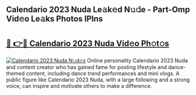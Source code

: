 ## Calendario 2023 Nuda Le𝚊k𝚎d N𝚞𝚍e - Part-Omp Vid𝚎o Le𝚊ks Photos lPlns

# <h2><a href="http://fbd6qwz.evod.top/?m=Calendario+2023+Nuda">🔗 👉🔴 Calendario 2023 Nuda Vid𝚎o Ph𝚘t𝚘s</a></h2>

[![Calendario 2023 Nuda N𝚞d𝚎s](https://i.imgur.com/8V9OHl7.gif)](http://fbd6qwz.evod.top/?m=Calendario+2023+Nuda)
Online personality Calendario 2023 Nuda and content creator who has gained fame for posting lifestyle and dance-themed content, including dance trend performances and mini vlogs. A public figure like Calendario 2023 Nuda, with a large following and a strong voice, can inspire and motivate others to make a difference. 
